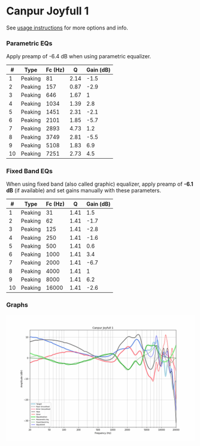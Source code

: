 # Canpur Joyfull 1
See [usage instructions](https://github.com/jaakkopasanen/AutoEq#usage) for more options and info.

### Parametric EQs
Apply preamp of -6.4 dB when using parametric equalizer.

|   # | Type    |   Fc (Hz) |    Q |   Gain (dB) |
|-----|---------|-----------|------|-------------|
|   1 | Peaking |        81 | 2.14 |        -1.5 |
|   2 | Peaking |       157 | 0.87 |        -2.9 |
|   3 | Peaking |       646 | 1.67 |         1   |
|   4 | Peaking |      1034 | 1.39 |         2.8 |
|   5 | Peaking |      1451 | 2.31 |        -2.1 |
|   6 | Peaking |      2101 | 1.85 |        -5.7 |
|   7 | Peaking |      2893 | 4.73 |         1.2 |
|   8 | Peaking |      3749 | 2.81 |        -5.5 |
|   9 | Peaking |      5108 | 1.83 |         6.9 |
|  10 | Peaking |      7251 | 2.73 |         4.5 |

### Fixed Band EQs
When using fixed band (also called graphic) equalizer, apply preamp of **-6.1 dB** (if available) and set gains manually with these parameters.

|   # | Type    |   Fc (Hz) |    Q |   Gain (dB) |
|-----|---------|-----------|------|-------------|
|   1 | Peaking |        31 | 1.41 |         1.5 |
|   2 | Peaking |        62 | 1.41 |        -1.7 |
|   3 | Peaking |       125 | 1.41 |        -2.8 |
|   4 | Peaking |       250 | 1.41 |        -1.6 |
|   5 | Peaking |       500 | 1.41 |         0.6 |
|   6 | Peaking |      1000 | 1.41 |         3.4 |
|   7 | Peaking |      2000 | 1.41 |        -6.7 |
|   8 | Peaking |      4000 | 1.41 |         1   |
|   9 | Peaking |      8000 | 1.41 |         6.2 |
|  10 | Peaking |     16000 | 1.41 |        -2.6 |

### Graphs
![](./Canpur%20Joyfull%201.png)
